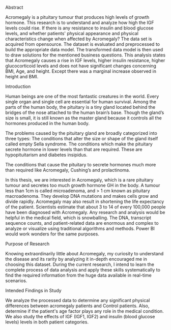 Abstract

Acromegaly is a pituitary tumour that produces high levels of growth hormone. This research is to understand and analyze how high the IGF levels could rise. If there is any resistance to insulin and blood glucose levels, and whether patients' physical appearance and physical characteristics change when affected by Acromegaly? The data set is acquired from opensource. The dataset is evaluated and preprocessed to build the appropriate data model. The transformed data model is then used to draw solutions for the mentioned business questions. This analysis states that Acromegaly causes a rise in IGF levels, higher insulin resistance, higher glucocorticoid levels and does not have significant changes concerning BMI, Age, and height. Except there was a marginal increase observed in height and BMI.

Introduction

Human beings are one of the most fantastic creatures in the world. Every single organ and single cell are essential for human survival. Among the parts of the human body, the pituitary is a tiny gland located behind the bridges of the nose attached to the human brain’s base. Though the gland’s size is small, it is still known as the master gland because it controls all the hormones produced in the human body.

The problems caused by the pituitary gland are broadly categorized into three types:
The conditions that alter the size or shape of the gland itself called empty Sella syndrome.
The conditions which make the pituitary secrete hormone in lower levels than that are required. These are hypopituitarism and diabetes insipidus.

The conditions that cause the pituitary to secrete hormones much more than required like Acromegaly, Cushing’s and prolactinoma.

In this thesis, we are interested in Acromegaly, which is a rare pituitary tumour and secretes too much growth hormone GH in the body. A tumour less than 1cm is called microadenoma, and > 1 cm known as pituitary macroadenoma. They develop DNA mutations and makes cells grow and divide rapidly. Acromegaly may also result in shortening the life expectancy of the patient. Scientists estimate that about 3 to 14 of every 100,000 people have been diagnosed with Acromegaly. Any research and analysis would be helpful in the medical field, which is snowballing. The DNA, transcript sequence counts, and patient-related data are enormous and complex to analyze or visualize using traditional algorithms and methods. Power BI would work wonders for the same purposes.

Purpose of Research

Knowing extraordinarily little about Acromegaly, my curiosity to understand the disease and its rarity by analyzing it in-depth encouraged me in choosing this dataset. During the current research, I intend to learn the complete process of data analysis and apply these skills systematically to find the required information from the huge data available in real-time scenarios.

Intended Findings in Study

We analyze the processed data to determine any significant physical differences between acromegaly patients and Control patients. Also, determine if the patient's age factor plays any role in the medical condition. We also study the effects of IGF (IGF1, IGF2) and insulin (blood glucose levels) levels in both patient categories.

